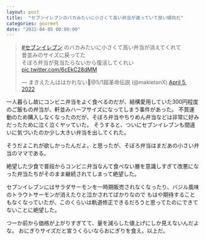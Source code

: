 ```yaml
---
layout: post
title:  "セブンイレブンのバカみたいに小さくて高い弁当が減っていて良い傾向だ"
categories: gourmet
date: "2022-04-05 00:00:00"
---
```


<blockquote class="twitter-tweet tw-align-center"><p lang="ja" dir="ltr"><a href="https://twitter.com/hashtag/%E3%82%BB%E3%83%96%E3%83%B3%E3%82%A4%E3%83%AC%E3%83%96%E3%83%B3?src=hash&amp;ref_src=twsrc%5Etfw">#セブンイレブン</a> のバカみたいに小さくて高い弁当が消えてくれて<br>昔並みのサイズに戻ってた<br>そぼろ弁当が見当たらないから復活してくれい <a href="https://t.co/6cEkC28dMM">pic.twitter.com/6cEkC28dMM</a></p>&mdash; まきえたんははかれない🥦@5/1超革命伝説 (@makietanX) <a href="https://twitter.com/makietanX/status/1511263294736068612?ref_src=twsrc%5Etfw">April 5, 2022</a></blockquote> <script async src="https://platform.twitter.com/widgets.js" charset="utf-8"></script>

一人暮らし故にコンビニ弁当をよく食べるのだが、結構愛用していた300円程度のご飯もの弁当が、軒並みハーフサイズになってしまう事件があった。
不買運動のため購入しなくなったのだが、そぼろ弁当やちりめん弁当などは非常に好みだったために泣く泣くヤッていた。
そうすると、ついにセブンイレブンも間違いに気づいたのか少し大きい弁当を出してくれた。

そうだよこれが欲しかったんだよ。と思ったが、そぼろ弁当はまだあの小さい弁当のママである。

絶望した少食で普段からコンビニ弁当なんて食べない層を意識しすぎて改悪になった弁当たちがそのまま継続されてしまって絶望した。

セブンイレブンにはサラダサーモンを一時期販売されなくなったり、バジル風味のトラウトサーモンが消えたりと泣かされてばかりなので
もはや期待することもなくなっていたが、このくらいは軌道修正できるだろうと思ってたのにできてないことに絶望した。

つーか前から価格が上がりすぎてて、量を減らした値上げにしか見えないんだよな。
おにぎりサイズだと宣うくらいならおにぎりを食え。以上だ。
